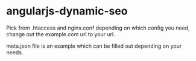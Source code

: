# angularjs-dynamic-seo

Pick from .htaccess and nginx.conf depending on which config you need, change out the example.com url to your url.

meta.json file is an example which can be filled out depending on your needs.
